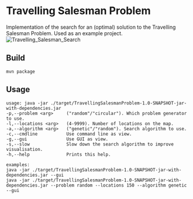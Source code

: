 # Travelling Salesman Problem

Implementation of the search for an (optimal) solution to the Travelling Salesman Problem. Used as an example project.
![Travelling_Salesman_Search](https://user-images.githubusercontent.com/104705788/174355415-43602bfc-ed89-4712-bc70-d915b1ec370d.gif)

## Build

    mvn package

## Usage

    usage: java -jar ./target/TravellingSalesmanProblem-1.0-SNAPSHOT-jar-with-dependencies.jar
    -p,--problem <arg>     ("random"/"circular"). Which problem generator to use.
    -l,--locations <arg>   (4-9999). Number of locations on the map.
    -a,--algorithm <arg>   ("genetic"/"random"). Search algorithm to use.
    -c,--cmdline           Use command line as view.
    -g,--gui               Use GUI as view.
    -s,--slow              Slow down the search algorithm to improve visualisation.
    -h,--help              Prints this help.

    examples:
    java -jar ./target/TravellingSalesmanProblem-1.0-SNAPSHOT-jar-with-dependencies.jar --gui
    java -jar ./target/TravellingSalesmanProblem-1.0-SNAPSHOT-jar-with-dependencies.jar --problem random --locations 150 --algorithm genetic --gui
